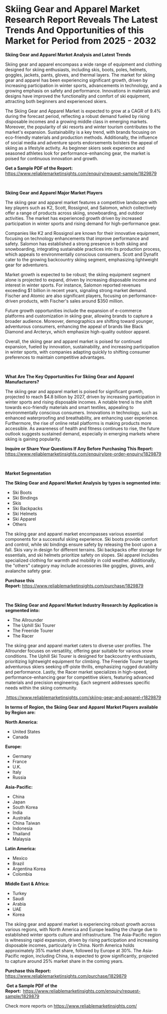 <p><h1>Skiing Gear and Apparel Market Research Report Reveals The Latest Trends And Opportunities of this Market for Period from 2025 - 2032</h1></p><p><strong>Skiing Gear and Apparel Market Analysis and Latest Trends</strong></p>
<p><p>Skiing gear and apparel encompass a wide range of equipment and clothing designed for skiing enthusiasts, including skis, boots, poles, helmets, goggles, jackets, pants, gloves, and thermal layers. The market for skiing gear and apparel has been experiencing significant growth, driven by increasing participation in winter sports, advancements in technology, and a growing emphasis on safety and performance. Innovations in materials and designs have improved the functionality and comfort of ski equipment, attracting both beginners and experienced skiers.</p><p>The Skiing Gear and Apparel Market is expected to grow at a CAGR of 9.4% during the forecast period, reflecting a robust demand fueled by rising disposable incomes and a growing middle class in emerging markets. Moreover, the popularity of ski resorts and winter tourism contributes to the market's expansion. Sustainability is a key trend, with brands focusing on eco-friendly materials and production methods. Additionally, the influence of social media and adventure sports endorsements bolsters the appeal of skiing as a lifestyle activity. As beginner skiers seek experience and seasoned athletes look for performance-enhancing gear, the market is poised for continuous innovation and growth.</p></p>
<p><strong>Get a Sample PDF of the Report:&nbsp;</strong> <a href="https://www.reliablemarketinsights.com/enquiry/request-sample/1829879?utm_campaign=2182&utm_medium=2&utm_source=Github&utm_content=ia&utm_term=05042025&utm_id=skiing-gear-and-apparel">https://www.reliablemarketinsights.com/enquiry/request-sample/1829879</a></p>
<p>&nbsp;</p>
<p><strong>Skiing Gear and Apparel Major Market Players</strong></p>
<p><p>The skiing gear and apparel market features a competitive landscape with key players such as K2, Scott, Rossignol, and Salomon, which collectively offer a range of products across skiing, snowboarding, and outdoor activities. The market has experienced growth driven by increased participation in winter sports and rising demand for high-performance gear. </p><p>Companies like K2 and Rossignol are known for their innovative equipment, focusing on technology enhancements that improve performance and safety. Salomon has established a strong presence in both skiing and snowboarding, integrating sustainable practices into its production process, which appeals to environmentally conscious consumers. Scott and Dynafit cater to the growing backcountry skiing segment, emphasizing lightweight gear for adventurers.</p><p>Market growth is expected to be robust; the skiing equipment segment alone is projected to expand, driven by increasing disposable income and interest in winter sports. For instance, Salomon reported revenues exceeding $1 billion in recent years, signaling strong market demand. Fischer and Atomic are also significant players, focusing on performance-driven products, with Fischer's sales around $350 million.</p><p>Future growth opportunities include the expansion of e-commerce platforms and customization in skiing gear, allowing brands to capture a broader audience. Moreover, demographics are shifting toward younger, adventurous consumers, enhancing the appeal of brands like Black Diamond and Arcteryx, which emphasize high-quality outdoor apparel.</p><p>Overall, the skiing gear and apparel market is poised for continued expansion, fueled by innovation, sustainability, and increasing participation in winter sports, with companies adapting quickly to shifting consumer preferences to maintain competitive advantages.</p></p>
<p>&nbsp;</p>
<p><strong>What Are The Key Opportunities For Skiing Gear and Apparel Manufacturers?</strong></p>
<p><p>The skiing gear and apparel market is poised for significant growth, projected to reach $4.8 billion by 2027, driven by increasing participation in winter sports and rising disposable incomes. A notable trend is the shift towards eco-friendly materials and smart textiles, appealing to environmentally conscious consumers. Innovations in technology, such as enhanced waterproofing and breathability, are enhancing user experience. Furthermore, the rise of online retail platforms is making products more accessible. As awareness of health and fitness continues to rise, the future outlook suggests sustained demand, especially in emerging markets where skiing is gaining popularity.</p></p>
<p><strong>Inquire or Share Your Questions If Any Before Purchasing This Report:</strong> <a href="https://www.reliablemarketinsights.com/enquiry/pre-order-enquiry/1829879?utm_campaign=2182&utm_medium=2&utm_source=Github&utm_content=ia&utm_term=05042025&utm_id=skiing-gear-and-apparel">https://www.reliablemarketinsights.com/enquiry/pre-order-enquiry/1829879</a></p>
<p>&nbsp;</p>
<p><strong>Market Segmentation</strong></p>
<p><strong>The Skiing Gear and Apparel Market Analysis by types is segmented into:</strong></p>
<p><ul><li>Ski Boots</li><li>Ski Bindings</li><li>Skis</li><li>Ski Backpacks</li><li>Ski Helmets</li><li>Ski Apparel</li><li>Others</li></ul></p>
<p><p>The skiing gear and apparel market encompasses various essential components for a successful skiing experience. Ski boots provide comfort and control, while ski bindings ensure safety by releasing the boot upon a fall. Skis vary in design for different terrains. Ski backpacks offer storage for essentials, and ski helmets prioritize safety on slopes. Ski apparel includes specialized clothing for warmth and mobility in cold weather. Additionally, the "others" category may include accessories like goggles, gloves, and avalanche safety gear.</p></p>
<p><strong>Purchase this Report:&nbsp;</strong><a href="https://www.reliablemarketinsights.com/purchase/1829879?utm_campaign=2182&utm_medium=2&utm_source=Github&utm_content=ia&utm_term=05042025&utm_id=skiing-gear-and-apparel">https://www.reliablemarketinsights.com/purchase/1829879</a></p>
<p>&nbsp;</p>
<p><strong>The Skiing Gear and Apparel Market Industry Research by Application is segmented into:</strong></p>
<p><ul><li>The Allrounder</li><li>The Uphill Ski Tourer</li><li>The Freeride Tourer</li><li>The Racer</li></ul></p>
<p><p>The skiing gear and apparel market caters to diverse user profiles. The Allrounder focuses on versatility, offering gear suitable for various snow conditions. The Uphill Ski Tourer is designed for backcountry enthusiasts, prioritizing lightweight equipment for climbing. The Freeride Tourer targets adventurous skiers seeking off-piste thrills, emphasizing rugged durability and performance. Lastly, the Racer market specializes in high-speed, performance-enhancing gear for competitive skiers, featuring advanced materials and precision engineering. Each segment addresses specific needs within the skiing community.</p></p>
<p><a href="https://www.reliablemarketinsights.com/skiing-gear-and-apparel-r1829879?utm_campaign=2182&utm_medium=2&utm_source=Github&utm_content=ia&utm_term=05042025&utm_id=skiing-gear-and-apparel">&nbsp;https://www.reliablemarketinsights.com/skiing-gear-and-apparel-r1829879</a></p>
<p><strong>In terms of Region, the Skiing Gear and Apparel Market Players available by Region are:</strong></p>
<p>
    <p> <strong> North America: </strong>
        <ul>
            <li>United States</li>
            <li>Canada</li>
        </ul>
        </p> 
    <p> <strong> Europe: </strong>
        <ul>
            <li>Germany</li>
            <li>France</li>
            <li>U.K.</li>
            <li>Italy</li>
            <li>Russia</li>
        </ul>
        </p> 
    <p> <strong> Asia-Pacific: </strong>
        <ul>
            <li>China</li>
            <li>Japan</li>
            <li>South Korea</li>
            <li>India</li>
            <li>Australia</li>
            <li>China Taiwan</li>
            <li>Indonesia</li>
            <li>Thailand</li>
            <li>Malaysia</li>
        </ul>
        </p> 
    <p> <strong> Latin America: </strong>
        <ul>
            <li>Mexico</li>
            <li>Brazil</li>
            <li>Argentina Korea</li>
            <li>Colombia</li>
        </ul>
        </p> 
    <p> <strong> Middle East & Africa: </strong>
        <ul>
            <li>Turkey</li>
            <li>Saudi</li>
            <li>Arabia</li>
            <li>UAE</li>
            <li>Korea</li>
        </ul>
    </p>
    </p>
<p><p>The skiing gear and apparel market is experiencing robust growth across various regions, with North America and Europe leading the charge due to established winter sports culture and infrastructure. The Asia-Pacific region is witnessing rapid expansion, driven by rising participation and increasing disposable incomes, particularly in China. North America holds approximately 35% market share, followed by Europe at 30%. The Asia-Pacific region, including China, is expected to grow significantly, projected to capture around 25% market share in the coming years.</p></p>
<p><strong>Purchase this Report: </strong><a href="https://www.reliablemarketinsights.com/purchase/1829879?utm_campaign=2182&utm_medium=2&utm_source=Github&utm_content=ia&utm_term=05042025&utm_id=skiing-gear-and-apparel">https://www.reliablemarketinsights.com/purchase/1829879</a></p>
<p>&nbsp;<strong>Get a Sample PDF of the Report:&nbsp;&nbsp;</strong><a href="https://www.reliablemarketinsights.com/enquiry/request-sample/1829879?utm_campaign=2182&utm_medium=2&utm_source=Github&utm_content=ia&utm_term=05042025&utm_id=skiing-gear-and-apparel">https://www.reliablemarketinsights.com/enquiry/request-sample/1829879</a></p>
<p><strong></strong></p>
<p>Check more reports on <a href="https://www.reliablemarketinsights.com/?utm_campaign=2182&utm_medium=2&utm_source=Github&utm_content=ia&utm_term=05042025&utm_id=skiing-gear-and-apparel">https://www.reliablemarketinsights.com/</a></p>
